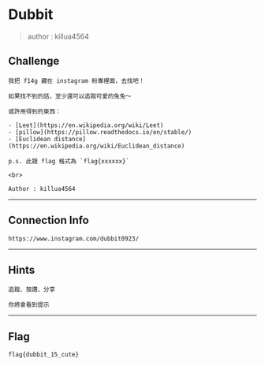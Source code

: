 # Dubbit
> author : killua4564

## Challenge
```
我把 f14g 藏在 instagram 粉專裡面，去找吧！

如果找不到的話，至少還可以追蹤可愛的兔兔～

或許用得到的東西：

- [Leet](https://en.wikipedia.org/wiki/Leet)
- [pillow](https://pillow.readthedocs.io/en/stable/)
- [Euclidean distance](https://en.wikipedia.org/wiki/Euclidean_distance)

p.s. 此題 flag 格式為 `flag{xxxxxx}`

<br>

Author : killua4564
```

---
## Connection Info
`https://www.instagram.com/dubbit0923/`

---
## Hints
```
追蹤、按讚、分享

你將會看到提示
```

---
## Flag
```
flag{dubbit_15_cute}
```